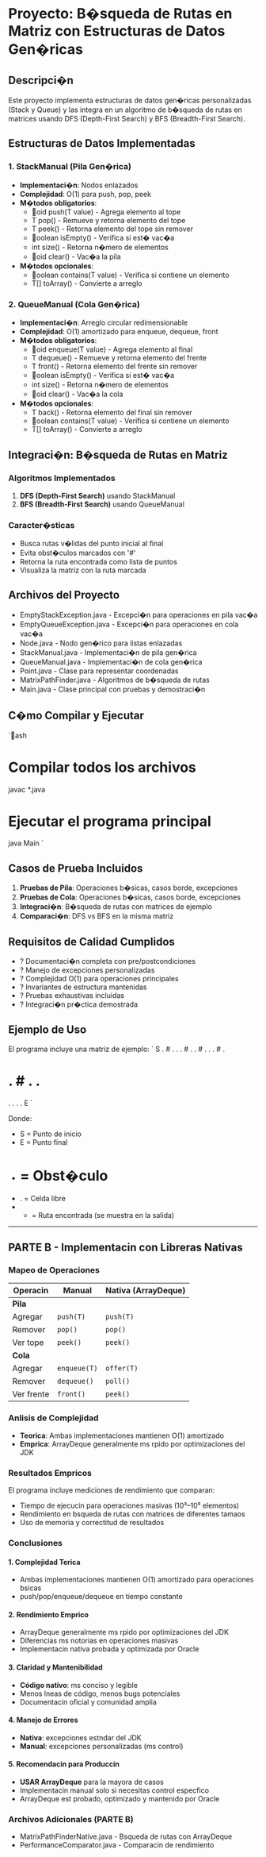# Proyecto: B�squeda de Rutas en Matriz con Estructuras de Datos Gen�ricas

## Descripci�n
Este proyecto implementa estructuras de datos gen�ricas personalizadas (Stack y Queue) y las integra en un algoritmo de b�squeda de rutas en matrices usando DFS (Depth-First Search) y BFS (Breadth-First Search).

## Estructuras de Datos Implementadas

### 1. StackManual<T> (Pila Gen�rica)
- **Implementaci�n**: Nodos enlazados
- **Complejidad**: O(1) para push, pop, peek
- **M�todos obligatorios**:
  - oid push(T value) - Agrega elemento al tope
  - T pop() - Remueve y retorna elemento del tope
  - T peek() - Retorna elemento del tope sin remover
  - oolean isEmpty() - Verifica si est� vac�a
  - int size() - Retorna n�mero de elementos
  - oid clear() - Vac�a la pila
- **M�todos opcionales**:
  - oolean contains(T value) - Verifica si contiene un elemento
  - T[] toArray() - Convierte a arreglo

### 2. QueueManual<T> (Cola Gen�rica)
- **Implementaci�n**: Arreglo circular redimensionable
- **Complejidad**: O(1) amortizado para enqueue, dequeue, front
- **M�todos obligatorios**:
  - oid enqueue(T value) - Agrega elemento al final
  - T dequeue() - Remueve y retorna elemento del frente
  - T front() - Retorna elemento del frente sin remover
  - oolean isEmpty() - Verifica si est� vac�a
  - int size() - Retorna n�mero de elementos
  - oid clear() - Vac�a la cola
- **M�todos opcionales**:
  - T back() - Retorna elemento del final sin remover
  - oolean contains(T value) - Verifica si contiene un elemento
  - T[] toArray() - Convierte a arreglo

## Integraci�n: B�squeda de Rutas en Matriz

### Algoritmos Implementados
1. **DFS (Depth-First Search)** usando StackManual<Point>
2. **BFS (Breadth-First Search)** usando QueueManual<Point>

### Caracter�sticas
- Busca rutas v�lidas del punto inicial al final
- Evita obst�culos marcados con '#'
- Retorna la ruta encontrada como lista de puntos
- Visualiza la matriz con la ruta marcada

## Archivos del Proyecto

- EmptyStackException.java - Excepci�n para operaciones en pila vac�a
- EmptyQueueException.java - Excepci�n para operaciones en cola vac�a
- Node.java - Nodo gen�rico para listas enlazadas
- StackManual.java - Implementaci�n de pila gen�rica
- QueueManual.java - Implementaci�n de cola gen�rica
- Point.java - Clase para representar coordenadas
- MatrixPathFinder.java - Algoritmos de b�squeda de rutas
- Main.java - Clase principal con pruebas y demostraci�n

## C�mo Compilar y Ejecutar

`ash
# Compilar todos los archivos
javac *.java

# Ejecutar el programa principal
java Main
`

## Casos de Prueba Incluidos

1. **Pruebas de Pila**: Operaciones b�sicas, casos borde, excepciones
2. **Pruebas de Cola**: Operaciones b�sicas, casos borde, excepciones
3. **Integraci�n**: B�squeda de rutas con matrices de ejemplo
4. **Comparaci�n**: DFS vs BFS en la misma matriz

## Requisitos de Calidad Cumplidos

- ? Documentaci�n completa con pre/postcondiciones
- ? Manejo de excepciones personalizadas
- ? Complejidad O(1) para operaciones principales
- ? Invariantes de estructura mantenidas
- ? Pruebas exhaustivas incluidas
- ? Integraci�n pr�ctica demostrada

## Ejemplo de Uso

El programa incluye una matriz de ejemplo:
`
S . # . .
. # . . #
. . . # .
# . # . .
. . . . E
`

Donde:
- S = Punto de inicio
- E = Punto final
- # = Obst�culo
- . = Celda libre
- * = Ruta encontrada (se muestra en la salida)

---

## PARTE B - Implementacin con Libreras Nativas

### Mapeo de Operaciones

| Operacin | Manual | Nativa (ArrayDeque) |
|----------|--------|---------------------|
| **Pila** | | |
| Agregar | `push(T)` | `push(T)` |
| Remover | `pop()` | `pop()` |
| Ver tope | `peek()` | `peek()` |
| **Cola** | | |
| Agregar | `enqueue(T)` | `offer(T)` |
| Remover | `dequeue()` | `poll()` |
| Ver frente | `front()` | `peek()` |

### Anlisis de Complejidad
- **Teorica**: Ambas implementaciones mantienen O(1) amortizado
- **Emprica**: ArrayDeque generalmente ms rpido por optimizaciones del JDK

### Resultados Empricos
El programa incluye mediciones de rendimiento que comparan:
- Tiempo de ejecucin para operaciones masivas (10³–10⁵ elementos)
- Rendimiento en bsqueda de rutas con matrices de diferentes tamaos
- Uso de memoria y correctitud de resultados

### Conclusiones

#### 1. Complejidad Terica
- Ambas implementaciones mantienen O(1) amortizado para operaciones bsicas
- push/pop/enqueue/dequeue en tiempo constante

#### 2. Rendimiento Emprico
- ArrayDeque generalmente ms rpido por optimizaciones del JDK
- Diferencias ms notorias en operaciones masivas
- Implementacin nativa probada y optimizada por Oracle

#### 3. Claridad y Mantenibilidad
- **Código nativo**: ms conciso y legible
- Menos lneas de código, menos bugs potenciales
- Documentacin oficial y comunidad amplia

#### 4. Manejo de Errores
- **Nativa**: excepciones estndar del JDK
- **Manual**: excepciones personalizadas (ms control)

#### 5. Recomendacin para Produccin
- **USAR ArrayDeque** para la mayora de casos
- Implementacin manual solo si necesitas control especfico
- ArrayDeque est probado, optimizado y mantenido por Oracle

### Archivos Adicionales (PARTE B)
- MatrixPathFinderNative.java - Bsqueda de rutas con ArrayDeque
- PerformanceComparator.java - Comparacin de rendimiento
